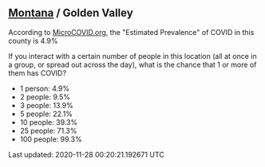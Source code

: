 
## [Montana](/united-states/montana) / Golden Valley

According to [MicroCOVID.org](http://microcovid.org),
the "Estimated Prevalence" of COVID in this county is 4.9%

If you interact with a certain number of people in this location
(all at once in a group, or spread out across the day), what is the chance that
1 or more of them has COVID?

- 1 person: 4.9%
- 2 people: 9.5%
- 3 people: 13.9%
- 5 people: 22.1%
- 10 people: 39.3%
- 25 people: 71.3%
- 100 people: 99.3%

Last updated: 2020-11-28 00:20:21.192671 UTC
